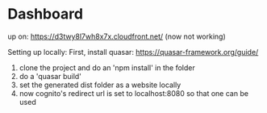# Dashboard

up on:
https://d3twy8l7wh8x7x.cloudfront.net/ (now not working)

Setting up locally:
First, install quasar: https://quasar-framework.org/guide/
  1. clone the project and do an 'npm install' in the folder
  2. do a 'quasar build'
  3. set the generated dist folder as a website locally
  4. now cognito's redirect url is set to localhost:8080 so that one can be used
